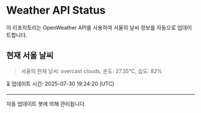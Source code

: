 
# Weather API Status

이 리포지토리는 OpenWeather API를 사용하여 서울의 날씨 정보를 자동으로 업데이트합니다.

## 현재 서울 날씨
> 서울의 현재 날씨: overcast clouds, 온도: 27.35°C, 습도: 82%

⏳ 업데이트 시간: 2025-07-30 19:24:20 (UTC)

---
자동 업데이트 봇에 의해 관리됩니다.
